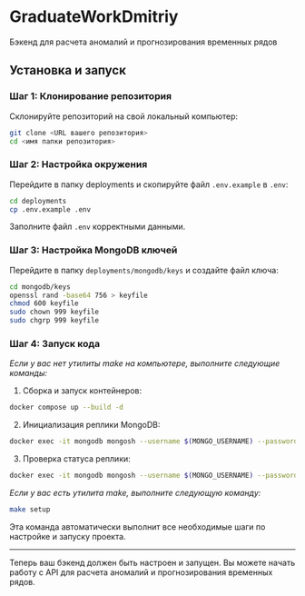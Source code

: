 # GraduateWorkDmitriy
Бэкенд для расчета аномалий и прогнозирования временных рядов

## Установка и запуск

### Шаг 1: Клонирование репозитория

Склонируйте репозиторий на свой локальный компьютер:

```sh
git clone <URL вашего репозитория>
cd <имя папки репозитория>
```

### Шаг 2: Настройка окружения

Перейдите в папку deployments и скопируйте файл `.env.example` в `.env`:

```sh
cd deployments
cp .env.example .env
```

Заполните файл `.env` корректными данными.

### Шаг 3: Настройка MongoDB ключей

Перейдите в папку `deployments/mongodb/keys` и создайте файл ключа:

```sh
cd mongodb/keys
openssl rand -base64 756 > keyfile
chmod 600 keyfile
sudo chown 999 keyfile
sudo chgrp 999 keyfile
```

### Шаг 4: Запуск кода

*Если у вас нет утилиты make на компьютере, выполните следующие команды:*

1. Сборка и запуск контейнеров:

```sh
docker compose up --build -d
```

2. Инициализация реплики MongoDB:

```sh
docker exec -it mongodb mongosh --username $(MONGO_USERNAME) --password $(MONGO_PASSWORD) --authenticationDatabase admin --eval 'rs.initiate({_id: "rs0", members: [{_id: 0, host: "mongodb:27017"}]})'
```

3. Проверка статуса реплики:

```sh
docker exec -it mongodb mongosh --username $(MONGO_USERNAME) --password $(MONGO_PASSWORD) --authenticationDatabase admin --eval 'printjson(rs.status())'
```

*Если у вас есть утилита make, выполните следующую команду:*

```sh
make setup
```

Эта команда автоматически выполнит все необходимые шаги по настройке и запуску проекта.

--------------

Теперь ваш бэкенд должен быть настроен и запущен. Вы можете начать работу с API для расчета аномалий и прогнозирования временных рядов.